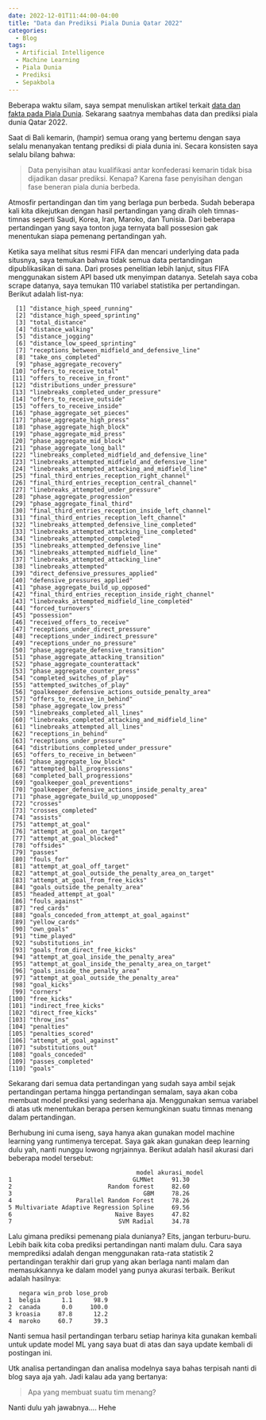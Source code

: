 ```yaml
---
date: 2022-12-01T11:44:00-04:00
title: "Data dan Prediksi Piala Dunia Qatar 2022"
categories:
  - Blog
tags:
  - Artificial Intelligence
  - Machine Learning
  - Piala Dunia
  - Prediksi
  - Sepakbola
---
```


Beberapa waktu silam, saya sempat menuliskan artikel terkait [data dan fakta pada Piala Dunia](https://ikanx101.com/blog/fifa-nfi/). Sekarang saatnya membahas data dan prediksi piala dunia Qatar 2022.

Saat di Bali kemarin, (hampir) semua orang yang bertemu dengan saya selalu menanyakan tentang prediksi di piala dunia ini. Secara konsisten saya selalu bilang bahwa:

> Data penyisihan atau kualifikasi antar konfederasi kemarin tidak bisa dijadikan dasar prediksi. Kenapa? Karena fase penyisihan dengan fase beneran piala dunia berbeda.

Atmosfir pertandingan dan tim yang berlaga pun berbeda. Sudah beberapa kali kita dikejutkan dengan hasil pertandingan yang diraih oleh timnas-timnas seperti Saudi, Korea, Iran, Maroko, dan Tunisia. Dari beberapa pertandingan yang saya tonton juga ternyata ball possesion gak menentukan siapa pemenang pertandingan yah.

Ketika saya melihat situs resmi FIFA dan mencari underlying data pada situsnya, saya temukan bahwa tidak semua data pertandingan dipublikasikan di sana. Dari proses penelitian lebih lanjut, situs FIFA menggunakan sistem API based utk menyimpan datanya. Setelah saya coba scrape datanya, saya temukan 110 variabel statistika per pertandingan. Berikut adalah list-nya:

```
  [1] "distance_high_speed_running"                       
  [2] "distance_high_speed_sprinting"                     
  [3] "total_distance"                                    
  [4] "distance_walking"                                  
  [5] "distance_jogging"                                  
  [6] "distance_low_speed_sprinting"                      
  [7] "receptions_between_midfield_and_defensive_line"    
  [8] "take_ons_completed"                                
  [9] "phase_aggregate_recovery"                          
 [10] "offers_to_receive_total"                           
 [11] "offers_to_receive_in_front"                        
 [12] "distributions_under_pressure"                      
 [13] "linebreaks_completed_under_pressure"               
 [14] "offers_to_receive_outside"                         
 [15] "offers_to_receive_inside"                          
 [16] "phase_aggregate_set_pieces"                        
 [17] "phase_aggregate_high_press"                        
 [18] "phase_aggregate_high_block"                        
 [19] "phase_aggregate_mid_press"                         
 [20] "phase_aggregate_mid_block"                         
 [21] "phase_aggregate_long_ball"                         
 [22] "linebreaks_completed_midfield_and_defensive_line"  
 [23] "linebreaks_attempted_midfield_and_defensive_line"  
 [24] "linebreaks_attempted_attacking_and_midfield_line"  
 [25] "final_third_entries_reception_right_channel"       
 [26] "final_third_entries_reception_central_channel"     
 [27] "linebreaks_attempted_under_pressure"               
 [28] "phase_aggregate_progression"                       
 [29] "phase_aggregate_final_third"                       
 [30] "final_third_entries_reception_inside_left_channel" 
 [31] "final_third_entries_reception_left_channel"        
 [32] "linebreaks_attempted_defensive_line_completed"     
 [33] "linebreaks_attempted_attacking_line_completed"     
 [34] "linebreaks_attempted_completed"                    
 [35] "linebreaks_attempted_defensive_line"               
 [36] "linebreaks_attempted_midfield_line"                
 [37] "linebreaks_attempted_attacking_line"               
 [38] "linebreaks_attempted"                              
 [39] "direct_defensive_pressures_applied"                
 [40] "defensive_pressures_applied"                       
 [41] "phase_aggregate_build_up_opposed"                  
 [42] "final_third_entries_reception_inside_right_channel"
 [43] "linebreaks_attempted_midfield_line_completed"      
 [44] "forced_turnovers"                                  
 [45] "possession"                                        
 [46] "received_offers_to_receive"                        
 [47] "receptions_under_direct_pressure"                  
 [48] "receptions_under_indirect_pressure"                
 [49] "receptions_under_no_pressure"                      
 [50] "phase_aggregate_defensive_transition"              
 [51] "phase_aggregate_attacking_transition"              
 [52] "phase_aggregate_counterattack"                     
 [53] "phase_aggregate_counter_press"                     
 [54] "completed_switches_of_play"                        
 [55] "attempted_switches_of_play"                        
 [56] "goalkeeper_defensive_actions_outside_penalty_area" 
 [57] "offers_to_receive_in_behind"                       
 [58] "phase_aggregate_low_press"                         
 [59] "linebreaks_completed_all_lines"                    
 [60] "linebreaks_completed_attacking_and_midfield_line"  
 [61] "linebreaks_attempted_all_lines"                    
 [62] "receptions_in_behind"                              
 [63] "receptions_under_pressure"                         
 [64] "distributions_completed_under_pressure"            
 [65] "offers_to_receive_in_between"                      
 [66] "phase_aggregate_low_block"                         
 [67] "attempted_ball_progressions"                       
 [68] "completed_ball_progressions"                       
 [69] "goalkeeper_goal_preventions"                       
 [70] "goalkeeper_defensive_actions_inside_penalty_area"  
 [71] "phase_aggregate_build_up_unopposed"                
 [72] "crosses"                                           
 [73] "crosses_completed"                                 
 [74] "assists"                                           
 [75] "attempt_at_goal"                                   
 [76] "attempt_at_goal_on_target"                         
 [77] "attempt_at_goal_blocked"                           
 [78] "offsides"                                          
 [79] "passes"                                            
 [80] "fouls_for"                                         
 [81] "attempt_at_goal_off_target"                        
 [82] "attempt_at_goal_outside_the_penalty_area_on_target"
 [83] "attempt_at_goal_from_free_kicks"                   
 [84] "goals_outside_the_penalty_area"                    
 [85] "headed_attempt_at_goal"                            
 [86] "fouls_against"                                     
 [87] "red_cards"                                         
 [88] "goals_conceded_from_attempt_at_goal_against"       
 [89] "yellow_cards"                                      
 [90] "own_goals"                                         
 [91] "time_played"                                       
 [92] "substitutions_in"                                  
 [93] "goals_from_direct_free_kicks"                      
 [94] "attempt_at_goal_inside_the_penalty_area"           
 [95] "attempt_at_goal_inside_the_penalty_area_on_target" 
 [96] "goals_inside_the_penalty_area"                     
 [97] "attempt_at_goal_outside_the_penalty_area"          
 [98] "goal_kicks"                                        
 [99] "corners"                                           
[100] "free_kicks"                                        
[101] "indirect_free_kicks"                               
[102] "direct_free_kicks"                                 
[103] "throw_ins"                                         
[104] "penalties"                                         
[105] "penalties_scored"                                  
[106] "attempt_at_goal_against"                           
[107] "substitutions_out"                                 
[108] "goals_conceded"                                    
[109] "passes_completed"                                  
[110] "goals"  

```


Sekarang dari semua data pertandingan yang sudah saya ambil sejak pertandingan pertama hingga pertandingan semalam, saya akan coba membuat model prediksi yang sederhana aja. Menggunakan semua variabel di atas utk menentukan berapa persen kemungkinan suatu timnas menang dalam pertandingan.

Berhubung ini cuma iseng, saya hanya akan gunakan model machine learning yang runtimenya tercepat. Saya gak akan gunakan deep learning dulu yah, nanti nunggu lowong ngrjainnya.
Berikut adalah hasil akurasi dari beberapa model tersebut:

```
                                    model akurasi_model 
1                                  GLMNet     91.30    
2                           Random forest     82.60    
3                                     GBM     78.26    
4                  Parallel Random Forest     78.26    
5 Multivariate Adaptive Regression Spline     69.56    
6                             Naive Bayes     47.82    
7                              SVM Radial     34.78    
```

Lalu gimana prediksi pemenang piala dunianya? Eits, jangan terburu-buru. Lebih baik kita coba prediksi pertandingan nanti malam dulu. Cara saya memprediksi adalah dengan menggunakan rata-rata statistik 2 pertandingan terakhir dari grup yang akan berlaga nanti malam dan memasukkannya ke dalam model yang punya akurasi terbaik. Berikut adalah hasilnya:

```
   negara win_prob lose_prob
1  belgia      1.1      98.9
2  canada      0.0     100.0
3 kroasia     87.8      12.2
4  maroko     60.7      39.3
```

Nanti semua  hasil pertandingan terbaru setiap harinya kita gunakan kembali untuk update model ML yang saya buat di atas dan saya update kembali di postingan ini.

Utk analisa pertandingan dan analisa modelnya saya bahas terpisah nanti di blog saya aja yah. Jadi kalau ada yang bertanya:

> Apa yang membuat suatu tim menang?

Nanti dulu yah jawabnya.... Hehe
